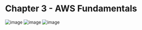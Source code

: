# Chapter 3 - AWS Fundamentals

![image](https://user-images.githubusercontent.com/42945500/145450180-5c37978c-c1e5-4a13-9619-ea5c450da257.png)
![image](https://user-images.githubusercontent.com/42945500/145450212-4deb8168-6730-4dc5-b2f2-bf061a1a96cc.png)
![image](https://user-images.githubusercontent.com/42945500/145450234-c8e05180-f71f-4871-ae90-79828ca0f458.png)
